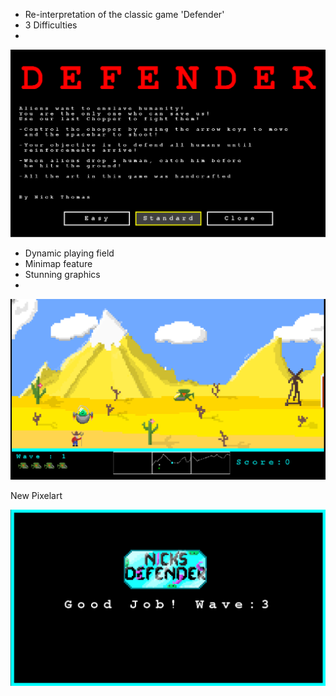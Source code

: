 - Re-interpretation of the classic game 'Defender'
- 3 Difficulties
- 
![alt text](https://github.com/NickThomas055/Defender_Nick_Thomas/blob/master/Def1.png?raw=true)

- Dynamic playing field
- Minimap feature
- Stunning graphics
- 
![alt text](https://github.com/NickThomas055/Defender_Nick_Thomas/blob/master/Def2.png?raw=true)

New Pixelart

![alt text](https://github.com/NickThomas055/Defender_Nick_Thomas/blob/master/Def3.png?raw=true)
